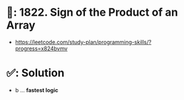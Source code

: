 # 📄: 1822. Sign of the Product of an Array

- https://leetcode.com/study-plan/programming-skills/?progress=x824bvmv

# ✅: Solution

- b ... **fastest logic**
